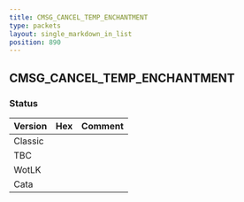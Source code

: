 ```yaml
---
title: CMSG_CANCEL_TEMP_ENCHANTMENT
type: packets
layout: single_markdown_in_list
position: 890
---
```


## CMSG_CANCEL_TEMP_ENCHANTMENT

### Status

Version | Hex | Comment
---------- | ---------- | ---------- 
Classic |  |  
TBC |  |  
WotLK |  |  
Cata |  |  
